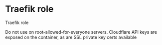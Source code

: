 Traefik role
===================

Traefik role

Do not use on root-allowed-for-everyone servers.
Cloudflare API keys are exposed on the container, as are SSL private key certs available